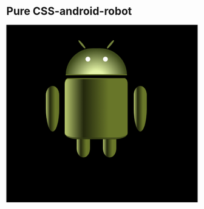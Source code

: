 # Pure CSS-android-robot
![alt text](https://github.com/Shimele/CSS-android-robot/blob/master/android-robot.png)